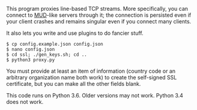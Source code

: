 This program proxies line-based TCP streams.  More specifically, you can connect to [MUD](https://en.wikipedia.org/wiki/MUD)-like servers through it; the connection is persisted even if your client crashes and remains singular even if you connect many clients.

It also lets you write and use plugins to do fancier stuff.

```
$ cp config.example.json config.json
$ nano config.json
$ cd ssl; ./gen_keys.sh; cd ..
$ python3 proxy.py
```

You must provide at least an item of information (country code or an arbitrary organization name both work) to create the self-signed SSL certificate, but you can make all the other fields blank.

This code runs on Python 3.6.  Older versions may not work.  Python 3.4 does not work.
